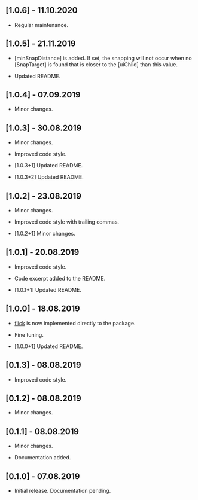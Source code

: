 ## [1.0.6] - 11.10.2020

* Regular maintenance.

## [1.0.5] - 21.11.2019

* [minSnapDistance] is added. If set, the snapping will not occur when no [SnapTarget] is found that is closer to the [uiChild] than this value.

* Updated README.

## [1.0.4] - 07.09.2019

* Minor changes.

## [1.0.3] - 30.08.2019

* Minor changes.

* Improved code style.

* [1.0.3+1] Updated README.

* [1.0.3+2] Updated README.

## [1.0.2] - 23.08.2019

* Minor changes.

* Improved code style with trailing commas.

* [1.0.2+1] Minor changes.

## [1.0.1] - 20.08.2019

* Improved code style.

* Code excerpt added to the README.

* [1.0.1+1] Updated README.

## [1.0.0] - 18.08.2019

* [flick](https://pub.dev/packages/flick) is now implemented directly to the package.

* Fine tuning.

* [1.0.0+1] Updated README.

## [0.1.3] - 08.08.2019

* Improved code style.

## [0.1.2] - 08.08.2019

* Minor changes.

## [0.1.1] - 08.08.2019

* Minor changes.

* Documentation added.

## [0.1.0] - 07.08.2019

* Initial release. Documentation pending.
